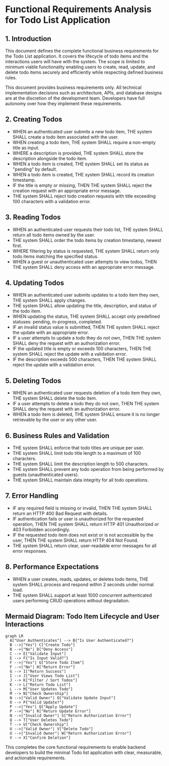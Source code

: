 # Functional Requirements Analysis for Todo List Application

## 1. Introduction
This document defines the complete functional business requirements for the Todo List application. It covers the lifecycle of todo items and the interactions users will have with the system. The scope is limited to minimum viable functionality enabling users to create, read, update, and delete todo items securely and efficiently while respecting defined business rules.

This document provides business requirements only. All technical implementation decisions such as architecture, APIs, and database designs are at the discretion of the development team. Developers have full autonomy over how they implement these requirements.

## 2. Creating Todos
- WHEN an authenticated user submits a new todo item, THE system SHALL create a todo item associated with the user.
- WHEN creating a todo item, THE system SHALL require a non-empty title as input.
- WHERE a description is provided, THE system SHALL store the description alongside the todo item.
- WHEN a todo item is created, THE system SHALL set its status as "pending" by default.
- WHEN a todo item is created, THE system SHALL record its creation timestamp.
- IF the title is empty or missing, THEN THE system SHALL reject the creation request with an appropriate error message.
- THE system SHALL reject todo creation requests with title exceeding 100 characters with a validation error.

## 3. Reading Todos
- WHEN an authenticated user requests their todo list, THE system SHALL return all todo items owned by the user.
- THE system SHALL order the todo items by creation timestamp, newest first.
- WHERE filtering by status is requested, THE system SHALL return only todo items matching the specified status.
- WHEN a guest or unauthenticated user attempts to view todos, THEN THE system SHALL deny access with an appropriate error message.

## 4. Updating Todos
- WHEN an authenticated user submits updates to a todo item they own, THE system SHALL apply changes.
- THE system SHALL allow updating the title, description, and status of the todo item.
- WHEN updating the status, THE system SHALL accept only predefined statuses: pending, in-progress, completed.
- IF an invalid status value is submitted, THEN THE system SHALL reject the update with an appropriate error.
- IF a user attempts to update a todo they do not own, THEN THE system SHALL deny the request with an authorization error.
- IF the updated title is empty or exceeds 100 characters, THEN THE system SHALL reject the update with a validation error.
- IF the description exceeds 500 characters, THEN THE system SHALL reject the update with a validation error.

## 5. Deleting Todos
- WHEN an authenticated user requests deletion of a todo item they own, THE system SHALL delete the todo item.
- IF a user attempts to delete a todo they do not own, THEN THE system SHALL deny the request with an authorization error.
- WHEN a todo item is deleted, THE system SHALL ensure it is no longer retrievable by the user or any other user.

## 6. Business Rules and Validation
- THE system SHALL enforce that todo titles are unique per user.
- THE system SHALL limit todo title length to a maximum of 100 characters.
- THE system SHALL limit the description length to 500 characters.
- THE system SHALL prevent any todo operation from being performed by guests (unauthenticated users).
- THE system SHALL maintain data integrity for all todo operations.

## 7. Error Handling
- IF any required field is missing or invalid, THEN THE system SHALL return an HTTP 400 Bad Request with details.
- IF authentication fails or user is unauthorized for the requested operation, THEN THE system SHALL return HTTP 401 Unauthorized or 403 Forbidden accordingly.
- IF the requested todo item does not exist or is not accessible by the user, THEN THE system SHALL return HTTP 404 Not Found.
- THE system SHALL return clear, user-readable error messages for all error responses.

## 8. Performance Expectations
- WHEN a user creates, reads, updates, or deletes todo items, THE system SHALL process and respond within 2 seconds under normal load.
- THE system SHALL support at least 1000 concurrent authenticated users performing CRUD operations without degradation.

## Mermaid Diagram: Todo Item Lifecycle and User Interactions

```mermaid
graph LR
  A["User Authenticates"] --> B{"Is User Authenticated?"}
  B -->|"Yes"| C["Create Todo"]
  B -->|"No"| D["Deny Access"]
  C --> E["Validate Input"]
  E --> F{"Is Input Valid?"}
  F -->|"Yes"| G["Store Todo Item"]
  F -->|"No"| H["Return Error"]
  G --> I["Return Success"]
  I --> J["User Views Todo List"]
  J --> K["Filter / Sort Todos"]
  K --> L["Return Todo List"]
  L --> M["User Updates Todo"]
  M --> N["Check Ownership"]
  N -->|"Valid Owner"| O["Validate Update Input"]
  O --> P{"Valid Update?"}
  P -->|"Yes"| Q["Apply Update"]
  P -->|"No"| R["Return Update Error"]
  N -->|"Invalid Owner"| S["Return Authorization Error"]
  Q --> T["User Deletes Todo"]
  T --> U["Check Ownership"]
  U -->|"Valid Owner"| V["Delete Todo"]
  U -->|"Invalid Owner"| W["Return Authorization Error"]
  V --> X["Confirm Deletion"]
```

This completes the core functional requirements to enable backend developers to build the minimal Todo list application with clear, measurable, and actionable requirements.
